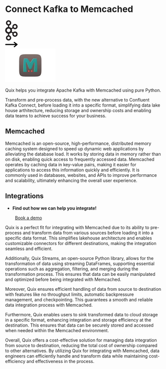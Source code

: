 # Connect Kafka to Memcached

<div class="connect-images cards blog-grid-card" markdown>
<div>
<img src="../images/kafka_logo.png" width="40px" />
</div>
<div>
<img src="../images/arrow.svg" width="40px" />
</div>
<div>
<img src="./images/memcached_1.jpg" />
</div>
</div>

Quix helps you integrate Apache Kafka with Memcached using pure Python.

Transform and pre-process data, with the new alternative to Confluent Kafka Connect, before loading it into a specific format, simplifying data lake house arthitecture, reducing storage and ownership costs and enabling data teams to achieve success for your business.

## Memcached

Memcached is an open-source, high-performance, distributed memory caching system designed to speed up dynamic web applications by alleviating the database load. It works by storing data in memory rather than on disk, enabling quick access to frequently accessed data. Memcached operates by caching data in key-value pairs, making it easier for applications to access this information quickly and efficiently. It is commonly used in databases, websites, and APIs to improve performance and scalability, ultimately enhancing the overall user experience.

## Integrations

<div class="grid cards" markdown>

- __Find out how we can help you integrate!__

    <a class="md-button md-button--primary" href="https://share.hsforms.com/1iW0TmZzKQMChk0lxd_tGiw4yjw2?__hstc=175542013.2303933fbd746c0ac86d9ccbe9bc9100.1728383268831.1729603416735.1729620918855.31&__hssc=175542013.1.1729620918855&__hsfp=2132701734" target="_blank" style="margin:.5rem;">Book a demo</a>

</div>


Quix is a perfect fit for integrating with Memcached due to its ability to pre-process and transform data from various sources before loading it into a specific data format. This simplifies lakehouse architecture and enables customizable connectors for different destinations, making the integration seamless and efficient.

Additionally, Quix Streams, an open-source Python library, allows for the transformation of data using streaming DataFrames, supporting essential operations such as aggregation, filtering, and merging during the transformation process. This ensures that data can be easily manipulated and optimized before being integrated with Memcached.

Moreover, Quix ensures efficient handling of data from source to destination with features like no throughput limits, automatic backpressure management, and checkpointing. This guarantees a smooth and reliable data integration process with Memcached.

Furthermore, Quix enables users to sink transformed data to cloud storage in a specific format, enhancing integration and storage efficiency at the destination. This ensures that data can be securely stored and accessed when needed within the Memcached environment.

Overall, Quix offers a cost-effective solution for managing data integration from source to destination, reducing the total cost of ownership compared to other alternatives. By utilizing Quix for integrating with Memcached, data engineers can efficiently handle and transform data while maintaining cost-efficiency and effectiveness in the process.

